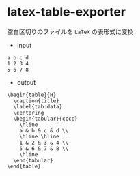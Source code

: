 # latex-table-exporter
空白区切りのファイルを `LaTeX` の表形式に変換
- input
```
a b c d
1 2 3 4
5 6 7 8
```
- output
```
\begin{table}{H}
  \caption{title}
  \label{tab:data}
  \centering
  \begin{tabular}{cccc}
    \hline
    a & b & c & d \\
    \hline \hline
    1 & 2 & 3 & 4 \\
    5 & 6 & 7 & 8 \\
    \hline
  \end{tabular}
\end{table}

```
